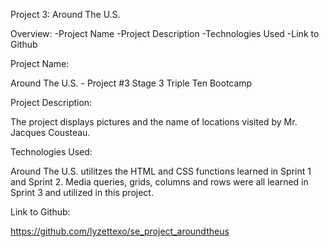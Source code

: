 Project 3: Around The U.S.

Overview:
-Project Name
-Project Description
-Technologies Used
-Link to Github

Project Name:

Around The U.S. - Project #3 Stage 3 Triple Ten Bootcamp

Project Description:

The project displays pictures and the name of locations visited by Mr. Jacques Cousteau.

Technologies Used:

Around The U.S. utilitzes the HTML and CSS functions learned in Sprint 1 and Sprint 2. Media queries, grids, columns and rows were all learned in Sprint 3 and utilized in this project.

Link to Github:

https://github.com/lyzettexo/se_project_aroundtheus
